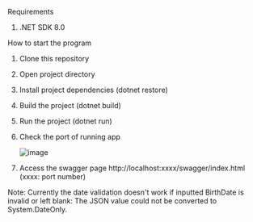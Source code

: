 Requirements
1. .NET SDK 8.0

How to start the program
1. Clone this repository
2. Open project directory
3. Install project dependencies (dotnet restore)
4. Build the project (dotnet build)
5. Run the project (dotnet run)
6. Check the port of running app

   ![image](https://github.com/user-attachments/assets/8e63ac5e-2e35-494d-bb16-3afdd65633c6)
7. Access the swagger page http://localhost:xxxx/swagger/index.html (xxxx: port number)

Note: Currently the date validation doesn't work if inputted BirthDate is invalid or left blank: The JSON value could not be converted to System.DateOnly.
